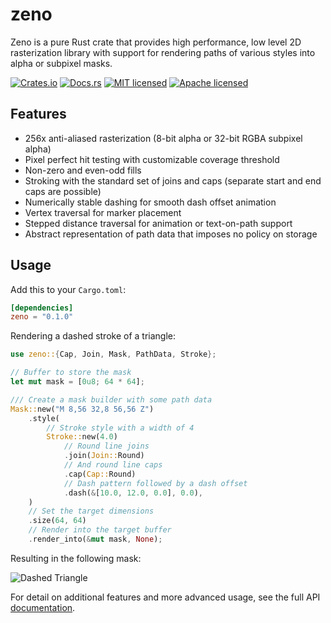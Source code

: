 # zeno

Zeno is a pure Rust crate that provides high performance, low level 2D 
rasterization library with support for rendering paths of various styles 
into alpha or subpixel masks.

[![Crates.io][crates-badge]][crates-url]
[![Docs.rs][docs-badge]][docs-url]
[![MIT licensed][mit-badge]][mit-url]
[![Apache licensed][apache-badge]][apache-url]

[crates-badge]: https://img.shields.io/crates/v/zeno.svg
[crates-url]: https://crates.io/crates/zeno
[docs-badge]: https://docs.rs/zeno/badge.svg
[docs-url]: https://docs.rs/zeno
[mit-badge]: https://img.shields.io/badge/license-MIT-blue.svg
[mit-url]: LICENSE-MIT
[apache-badge]: https://img.shields.io/badge/license-Apache--2.0-blue.svg
[apache-url]: LICENSE-APACHE

## Features

- 256x anti-aliased rasterization (8-bit alpha or 32-bit RGBA subpixel alpha)
- Pixel perfect hit testing with customizable coverage threshold
- Non-zero and even-odd fills
- Stroking with the standard set of joins and caps
    (separate start and end caps are possible)
- Numerically stable dashing for smooth dash offset animation
- Vertex traversal for marker placement
- Stepped distance traversal for animation or text-on-path support
- Abstract representation of path data that imposes no policy on storage

## Usage

Add this to your `Cargo.toml`:

```toml
[dependencies]
zeno = "0.1.0"
```

Rendering a dashed stroke of a triangle:

```rust
use zeno::{Cap, Join, Mask, PathData, Stroke};

// Buffer to store the mask
let mut mask = [0u8; 64 * 64];

/// Create a mask builder with some path data
Mask::new("M 8,56 32,8 56,56 Z")
    .style(
        // Stroke style with a width of 4
        Stroke::new(4.0)
            // Round line joins
            .join(Join::Round)
            // And round line caps
            .cap(Cap::Round)
            // Dash pattern followed by a dash offset
            .dash(&[10.0, 12.0, 0.0], 0.0),
    )
    // Set the target dimensions
    .size(64, 64)
    // Render into the target buffer
    .render_into(&mut mask, None);
```

Resulting in the following mask: 

![Dashed Triangle](https://muddl.com/zeno/tri_dash.png)

For detail on additional features and more advanced usage,
see the full API [documentation](https://docs.rs/zeno).